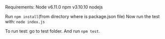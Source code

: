 Requirements:
Node v6.11.0
npm v3.10.10
nodejs

Run `npm install`(from directory where is package.json file)
Now run the test with:
`node index.js`

To run test: go to test folder. And run `npm test`.



